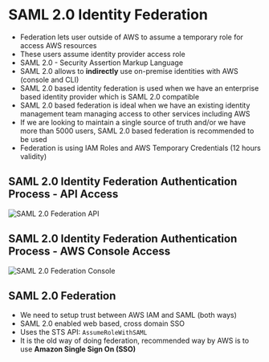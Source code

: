 # SAML 2.0 Identity Federation

- Federation lets user outside of AWS to assume a temporary role for access AWS resources
- These users assume identity provider access role
- SAML 2.0 - Security Assertion Markup Language
- SAML 2.0 allows to **indirectly** use on-premise identities with AWS (console and CLI)
- SAML 2.0 based identity federation is used when we have an enterprise based identity provider which is SAML 2.0 compatible
- SAML 2.0 based federation is ideal when we have an existing identity management team managing access to other services including AWS
- If we are looking to maintain a single source of truth and/or we have more than 5000 users, SAML 2.0 based federation is recommended to be used
- Federation is using IAM Roles and AWS Temporary Credentials (12 hours validity)

## SAML 2.0 Identity Federation Authentication Process - API Access

![SAML 2.0 Federation API](images/SAML2.0FederationAPI.png)

## SAML 2.0 Identity Federation Authentication Process - AWS Console Access

![SAML 2.0 Federation Console](images/SAML2.0FederationConsole.png)

## SAML 2.0 Federation

- We need to setup trust between AWS IAM and SAML (both ways)
- SAML 2.0 enabled web based, cross domain SSO
- Uses the STS API: `AssumeRoleWithSAML`
- It is the old way of doing federation, recommended way by AWS is to use **Amazon Single Sign On (SSO)**
